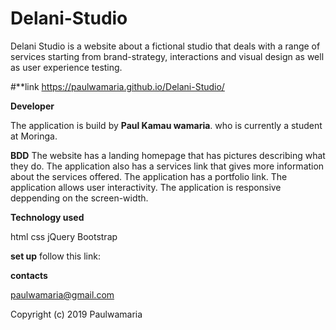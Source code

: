# Delani-Studio
Delani Studio is a website about a fictional studio that deals with a range of services starting from brand-strategy, interactions and  visual design  as well as user experience testing. 

#**link
https://paulwamaria.github.io/Delani-Studio/

**Developer**

The application is build by **Paul Kamau wamaria**. who is currently a student at Moringa.

**BDD**
The website has a landing homepage that has pictures describing what they do. 
The application also has a services link that gives more information about the services offered.
The application has a portfolio link.
The application allows user interactivity.
The application is responsive deppending on the screen-width.

**Technology used**

html
css
jQuery
Bootstrap

**set up**
follow this link:

**contacts**

paulwamaria@gmail.com

Copyright (c) 2019 Paulwamaria
